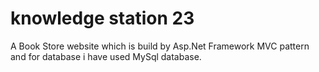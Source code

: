 # knowledge station 23
A Book Store website which is build by Asp.Net Framework MVC pattern and for database i have used MySql database.